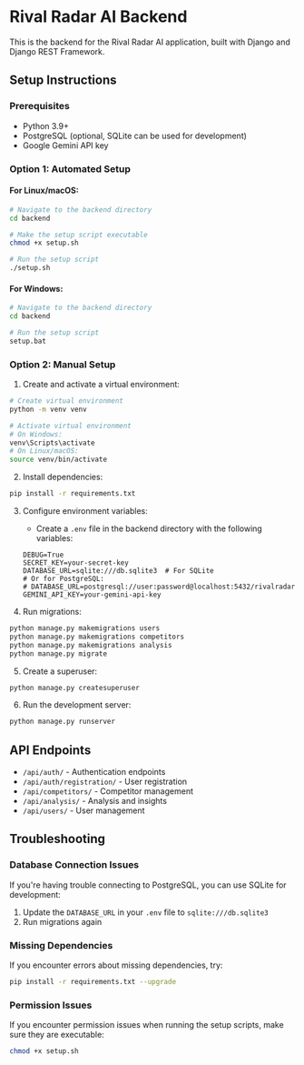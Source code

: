 # Rival Radar AI Backend

This is the backend for the Rival Radar AI application, built with Django and Django REST Framework.

## Setup Instructions

### Prerequisites
- Python 3.9+
- PostgreSQL (optional, SQLite can be used for development)
- Google Gemini API key

### Option 1: Automated Setup

#### For Linux/macOS:
```bash
# Navigate to the backend directory
cd backend

# Make the setup script executable
chmod +x setup.sh

# Run the setup script
./setup.sh
```

#### For Windows:
```bash
# Navigate to the backend directory
cd backend

# Run the setup script
setup.bat
```

### Option 2: Manual Setup

1. Create and activate a virtual environment:
```bash
# Create virtual environment
python -m venv venv

# Activate virtual environment
# On Windows:
venv\Scripts\activate
# On Linux/macOS:
source venv/bin/activate
```

2. Install dependencies:
```bash
pip install -r requirements.txt
```

3. Configure environment variables:
   - Create a `.env` file in the backend directory with the following variables:
   ```
   DEBUG=True
   SECRET_KEY=your-secret-key
   DATABASE_URL=sqlite:///db.sqlite3  # For SQLite
   # Or for PostgreSQL:
   # DATABASE_URL=postgresql://user:password@localhost:5432/rivalradar
   GEMINI_API_KEY=your-gemini-api-key
   ```

4. Run migrations:
```bash
python manage.py makemigrations users
python manage.py makemigrations competitors
python manage.py makemigrations analysis
python manage.py migrate
```

5. Create a superuser:
```bash
python manage.py createsuperuser
```

6. Run the development server:
```bash
python manage.py runserver
```

## API Endpoints

- `/api/auth/` - Authentication endpoints
- `/api/auth/registration/` - User registration
- `/api/competitors/` - Competitor management
- `/api/analysis/` - Analysis and insights
- `/api/users/` - User management

## Troubleshooting

### Database Connection Issues
If you're having trouble connecting to PostgreSQL, you can use SQLite for development:
1. Update the `DATABASE_URL` in your `.env` file to `sqlite:///db.sqlite3`
2. Run migrations again

### Missing Dependencies
If you encounter errors about missing dependencies, try:
```bash
pip install -r requirements.txt --upgrade
```

### Permission Issues
If you encounter permission issues when running the setup scripts, make sure they are executable:
```bash
chmod +x setup.sh
``` 